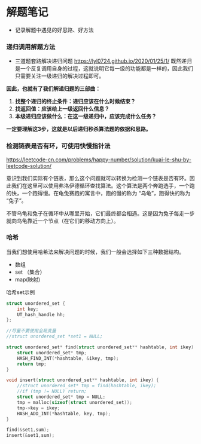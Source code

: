 # 解题笔记
* 记录解题中遇见的好思路、好方法

### 递归调用解题方法
* 三道题套路解决递归问题
https://lyl0724.github.io/2020/01/25/1/
既然递归是一个反复调用自身的过程，这就说明它每一级的功能都是一样的，因此我们只需要关注一级递归的解决过程即可。

**因此，也就有了我们解递归题的三部曲：**

1. **找整个递归的终止条件：递归应该在什么时候结束？**
2. **找返回值：应该给上一级返回什么信息？**
3. **本级递归应该做什么：在这一级递归中，应该完成什么任务？**

**一定要理解这3步，这就是以后递归秒杀算法题的依据和思路。**

### 检测链表是否有环，可使用快慢指针法
https://leetcode-cn.com/problems/happy-number/solution/kuai-le-shu-by-leetcode-solution/

意识到我们实际有个链表，那么这个问题就可以转换为检测一个链表是否有环。因此我们在这里可以使用弗洛伊德循环查找算法。这个算法是两个奔跑选手，一个跑的快，一个跑得慢。在龟兔赛跑的寓言中，跑的慢的称为 “乌龟”，跑得快的称为 “兔子”。

不管乌龟和兔子在循环中从哪里开始，它们最终都会相遇。这是因为兔子每走一步就向乌龟靠近一个节点（在它们的移动方向上）。

### 哈希
当我们想使用哈希法来解决问题的时候，我们一般会选择如下三种数据结构。

- 数组
- set （集合）
- map(映射)

哈希set示例
```c
struct unordered_set {
    int key;
    UT_hash_handle hh;
};

//尽量不要使用全局变量
//struct unordered_set *set1 = NULL;

struct unordered_set* find(struct unordered_set** hashtable, int ikey) {
    struct unordered_set* tmp;
    HASH_FIND_INT(*hashtable, &ikey, tmp);
    return tmp;
}

void insert(struct unordered_set** hashtable, int ikey) {
    //struct unordered_set* tmp = find(hashtable, ikey);
    //if (tmp != NULL) return;
    struct unordered_set* tmp = NULL;
    tmp = malloc(sizeof(struct unordered_set));
    tmp->key = ikey;
    HASH_ADD_INT(*hashtable, key, tmp);
}

find(&set1,sum);
insert(&set1,sum);
```
